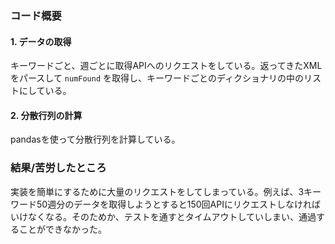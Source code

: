 ### コード概要

#### 1. データの取得
キーワードごと、週ごとに取得APIへのリクエストをしている。返ってきたXMLをパースして ```numFound``` を取得し、キーワードごとのディクショナリの中のリストにしている。

#### 2. 分散行列の計算
pandasを使って分散行列を計算している。

### 結果/苦労したところ
実装を簡単にするために大量のリクエストをしてしまっている。例えば、3キーワード50週分のデータを取得しようとすると150回APIにリクエストしなければいけなくなる。そのためか、テストを通すとタイムアウトしていしまい、通過することができなかった。
